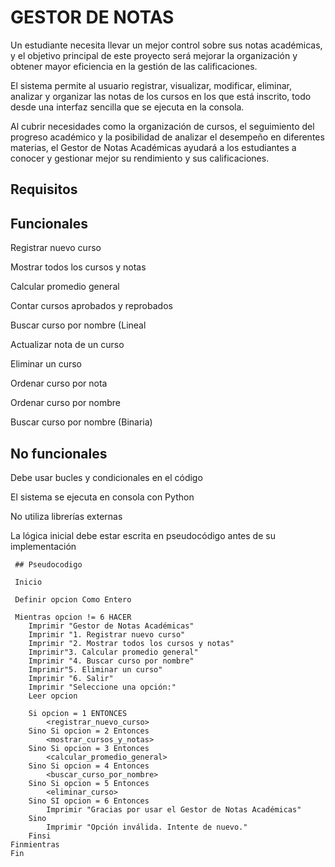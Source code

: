 # GESTOR DE NOTAS
Un estudiante necesita llevar un mejor control sobre sus notas académicas, y el objetivo principal de este proyecto será mejorar la organización y obtener mayor eficiencia en la gestión de las calificaciones.

El sistema permite al usuario registrar, visualizar, modificar, eliminar, analizar y organizar las notas de los cursos en los que está inscrito, todo desde una interfaz sencilla que se ejecuta en la consola.

Al cubrir necesidades como la organización de cursos, el seguimiento del progreso académico y la posibilidad de analizar el desempeño en diferentes materias, el Gestor de Notas Académicas ayudará a los estudiantes a conocer y gestionar mejor su rendimiento y sus calificaciones.

## Requisitos
## Funcionales
Registrar nuevo curso

Mostrar todos los cursos y notas

Calcular promedio general

Contar cursos aprobados y reprobados

Buscar curso por nombre (Lineal

Actualizar nota de un curso

Eliminar un curso

Ordenar curso por nota

Ordenar curso por nombre 

Buscar curso por nombre (Binaria)

## No funcionales
Debe usar bucles y condicionales en el código

El sistema se ejecuta en consola con Python

No utiliza librerías externas

La lógica inicial debe estar escrita en pseudocódigo antes de su implementación

     ## Pseudocodigo

     Inicio

     Definir opcion Como Entero
 
     Mientras opcion != 6 HACER
        Imprimir "Gestor de Notas Académicas"
        Imprimir "1. Registrar nuevo curso"
        Imprimir "2. Mostrar todos los cursos y notas"
        Imprimir"3. Calcular promedio general"
        Imprimir "4. Buscar curso por nombre"
        Imprimir"5. Eliminar un curso"
        Imprimir "6. Salir"
        Imprimir "Seleccione una opción:"
        Leer opcion

        Si opcion = 1 ENTONCES
            <registrar_nuevo_curso>
        Sino Si opcion = 2 Entonces
            <mostrar_cursos_y_notas>
        Sino Si opcion = 3 Entonces
            <calcular_promedio_general>
        Sino Si opcion = 4 Entonces
            <buscar_curso_por_nombre>
        Sino Si opcion = 5 Entonces
            <eliminar_curso>
        Sino SI opcion = 6 Entonces
            Imprimir "Gracias por usar el Gestor de Notas Académicas"
        Sino
            Imprimir "Opción inválida. Intente de nuevo."
        Finsi
    Finmientras
    Fin

